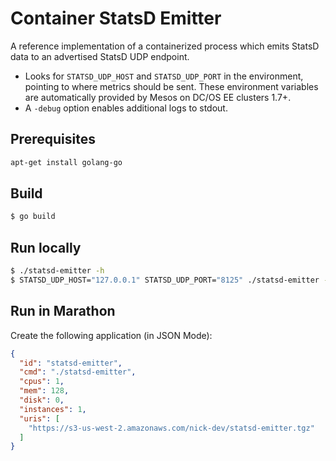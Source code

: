 # Container StatsD Emitter

A reference implementation of a containerized process which emits StatsD data to an advertised StatsD UDP endpoint.

* Looks for `STATSD_UDP_HOST` and `STATSD_UDP_PORT` in the environment, pointing to where metrics should be sent. These environment variables are automatically provided by Mesos on DC/OS EE clusters 1.7+.
* A `-debug` option enables additional logs to stdout.

## Prerequisites

```bash
apt-get install golang-go
```

## Build

```bash
$ go build
```

## Run locally

```bash
$ ./statsd-emitter -h
$ STATSD_UDP_HOST="127.0.0.1" STATSD_UDP_PORT="8125" ./statsd-emitter -debug
```

## Run in Marathon

Create the following application (in JSON Mode):

```json
{
  "id": "statsd-emitter",
  "cmd": "./statsd-emitter",
  "cpus": 1,
  "mem": 128,
  "disk": 0,
  "instances": 1,
  "uris": [
    "https://s3-us-west-2.amazonaws.com/nick-dev/statsd-emitter.tgz"
  ]
}
```
